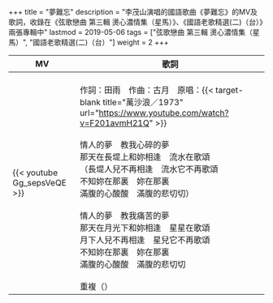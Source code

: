 +++
title = "夢難忘"
description = "李茂山演唱的國語歌曲《夢難忘》的MV及歌詞，收錄在《弦歌戀曲 第三輯 燙心濃情集（星馬）》、《國語老歌精選(二)（台）》兩張專輯中"
lastmod = 2019-05-06
tags = ["弦歌戀曲 第三輯 燙心濃情集（星馬）", "國語老歌精選(二)（台）"]
weight = 2
+++

MV  | 歌詞  
--------------|-------
{{< youtube Gg_sepsVeQE >}}|<br/>作詞：田雨　作曲：古月　原唱：{{< target-blank title="萬沙浪／1973" url="https://www.youtube.com/watch?v=F201avmH21Q" >}}<br/><br/>情人的夢　教我心碎的夢<br/>那天在長堤上和妳相逢　流水在歌頌<br/>（長堤人兒不再相逢　流水它不再歌頌<br/>不知妳在那裏　妳在那裏<br/>滿腹的心酸酸　滿腹的悲切切）<br/><br/>情人的夢　教我痛苦的夢<br/>那天在月光下和妳相逢　星星在歌頌<br/>月下人兒不再相逢　星兒它不再歌頌<br/>不知妳在那裏　妳在那裏<br/>滿腹的心酸酸　滿腹的悲切切<br/><br/>重複（）